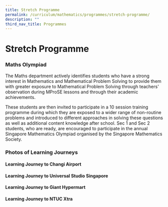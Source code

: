 ```yaml
---
title: Stretch Programme
permalink: /curriculum/mathematics/programmes/stretch-programme/
description: ""
third_nav_title: Programmes
---
```

Stretch Programme
=================

### Maths Olympiad


The Maths department actively identifies students who have a strong interest in Mathematics and Mathematical Problem Solving to provide them with greater exposure to Mathematical Problem Solving through teachers' observation during MProSE lessons and through their academic achievements.  

These students are then invited to participate in a 10 session training programme during which they are exposed to a wider range of non-routine problems and introduced to different approaches in solving these questions as well as additional content knowledge after school. Sec 1 and Sec 2 students, who are ready, are encouraged to participate in the annual Singapore Mathematics Olympiad organised by the Singapore Mathematics Society.


### Photos of Learning Journeys

#### Learning Journey to Changi Airport


#### Learning Journey to Universal Studio Singapore



#### Learning Journey to Giant Hypermart


#### Learning Journey to NTUC Xtra